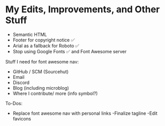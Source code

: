 # My Edits, Improvements, and Other Stuff

- Semantic HTML 
- Footer for copyright notice ✅
- Arial as a fallback for Roboto ✅
- Stop using Google Fonts ✅ and Font Awesome server




Stuff I need for font awesome nav:

- GitHub / SCM (Sourcehut)
- Email
- Discord
- Blog (including microblog)
- Where I contribute/ more (info symbol?)


To-Dos:

- Replace font awesome nav with personal links
-Finalize tagline
-Edit favicons